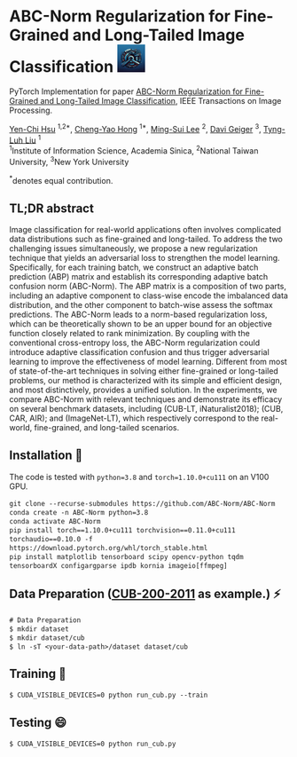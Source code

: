 # ABC-Norm Regularization for Fine-Grained and Long-Tailed Image Classification <img src="https://raw.githubusercontent.com/ABC-Norm/ABC-Norm/main/example/ABC.jpg" width=50px> 



PyTorch Implementation for paper [ABC-Norm Regularization for Fine-Grained and Long-Tailed Image Classification](https://ieeexplore.ieee.org/document/10179261), IEEE Transactions on Image Processing.

[Yen-Chi Hsu]() <sup>1,2*</sup>,
[Cheng-Yao Hong](https://r03943158.github.io/) <sup>1*</sup>,
[Ming-Sui Lee](https://www.inm.ntu.edu.tw/en/Departmentmember/Faculty/%E6%9D%8E%E6%98%8E%E7%A9%97-MS-Lee-23127066) <sup>2</sup>,
[Davi Geiger](https://cs.nyu.edu/~geiger/) <sup>3</sup>,
[Tyng-Luh Liu](https://homepage.iis.sinica.edu.tw/pages/liutyng/index_en.html) <sup>1</sup>
<br>
<sup>1</sup>Institute of Information Science, Academia Sinica,  <sup>2</sup>National Taiwan University,  <sup>3</sup>New York University

<sup>*</sup>denotes equal contribution.

## TL;DR abstract

Image classification for real-world applications often involves complicated data distributions such as fine-grained and long-tailed. To address the two challenging issues simultaneously, we propose a new regularization technique that yields an adversarial loss to strengthen the model learning. Specifically, for each training batch, we construct an adaptive batch prediction (ABP) matrix and establish its corresponding adaptive batch confusion norm (ABC-Norm). The ABP matrix is a composition of two parts, including an adaptive component to class-wise encode the imbalanced data distribution, and the other component to batch-wise assess the softmax predictions. The ABC-Norm leads to a norm-based regularization loss, which can be theoretically shown to be an upper bound for an objective function closely related to rank minimization. By coupling with the conventional cross-entropy loss, the ABC-Norm regularization could introduce adaptive classification confusion and thus trigger adversarial learning to improve the effectiveness of model learning. Different from most of state-of-the-art techniques in solving either fine-grained or long-tailed problems, our method is characterized with its simple and efficient design, and most distinctively, provides a unified solution. In the experiments, we compare ABC-Norm with relevant techniques and demonstrate its efficacy on several benchmark datasets, including (CUB-LT, iNaturalist2018); (CUB, CAR, AIR); and (ImageNet-LT), which respectively correspond to the real-world, fine-grained, and long-tailed scenarios.


## Installation 💬
The code is tested with `python=3.8` and `torch=1.10.0+cu111` on an V100 GPU.
```
git clone --recurse-submodules https://github.com/ABC-Norm/ABC-Norm
conda create -n ABC-Norm python=3.8
conda activate ABC-Norm
pip install torch==1.10.0+cu111 torchvision==0.11.0+cu111 torchaudio==0.10.0 -f https://download.pytorch.org/whl/torch_stable.html
pip install matplotlib tensorboard scipy opencv-python tqdm tensorboardX configargparse ipdb kornia imageio[ffmpeg]
```

## Data Preparation  ([CUB-200-2011](https://www.vision.caltech.edu/datasets/cub_200_2011/) as example.) ⚡
```
# Data Preparation 
$ mkdir dataset
$ mkdir dataset/cub
$ ln -sT <your-data-path>/dataset dataset/cub
```

## Training 🤔
```
$ CUDA_VISIBLE_DEVICES=0 python run_cub.py --train
```
## Testing 😄
```
$ CUDA_VISIBLE_DEVICES=0 python run_cub.py
```
